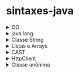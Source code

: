 # sintaxes-java
 <details>
  <summary>OO</summary>
  
  ### Invocando o contrutor da classe pai

 - Em algumas situações é necessário reaproveitar um construtor já declarado em uma classe pai e para explicar como reaproveitar irei demonstrar um situação.
 
 - Temos a classe abstrata Brasileiro que possui seus atributos como final e também tem seu método construtor.A partir da classe Brasileiro, podemos construit outras classes como Pernambucano,Carioca e Amazonense,no entanto os atributos de Brasileiro são finais e só podem ter valores atribuidos no momento de sua declaração.Sendo assim, uma forma de poder modificar o valor desses atributos em outras classes é reaproveitando o método construtor da classe pai.Para fazer isso, basta chamar o método construto da classe matriz com o ´super´, os valores serão recebidos por meio dos parâmetros do método construtor da classe filha.

```java
public abstract Brasileiro{

  private final String nome;
  private final String cpf;
  private final String rg;
  
  public Brasileiro(String nome, String cpf, String rg){
    this.nome = nome;
    this.cpf = cpf;
    this.rg = rg;
  }
}
```
```java
public class Pernambucano extends Brasileiro{

  public Pernambucano(String nome, String cpf, String rg){
    super(nome, cpf, rg);
  }
}
```
  

  
 </details>
 <details>
  <summary>java.lang</summary>
  <details>
   <summary>Classe Object</summary>
   
   ## Classe Object
   - É a superclasse de todas as classes em java e é definida no pacote java.lang.Isso significa que todas as  classes em java herdam a classe Object.

   ### Métodos importantes da classe
   #### equals
   - Este método é usado para comparar se dois objetos são iguais em termos de conteúdo.
   - Por padrão, a comparação desse método é a referência da memória e para comparar o conteúdo, é necessário sobrescrever o método.
   - o método equals não pode ser usado diretamente com tipos primitivos em Java, pois ele é um método de objetos e tipos primitivos não são objetos.
   ```C#
    package Exercicios;

    import java.util.Objects;

    public class App3 {
    private String a;
    private String b;

    public void compare(String a, String b) {
        if(a.equals(b)){
            System.out.println("a é igual a b");
        }else{
            System.out.println("a não é igual a b");
        }

    }

    @Override
    public boolean equals(Object o) {
        if (this == o) return true;
        if (o == null || getClass() != o.getClass()) return false;
        App3 app3 = (App3) o;
        return a == app3.a && b == app3.b;
    }

    public static void main(String[] args) {
        App3 teste = new App3();
        teste.compare("bom dia","bom dia");
    }
}
   ```

  ## toString
  - Usado para retornar uma representação String de um objeto e seus atributos
  - O método não vem com essa funcionalidade por padrão e é necessário sobrescrever para ser possível utiliza-ló de uma forma alternativa.
  - O método não imprime,apenas faz a formatação de saída.
  ```C#
  package Exercicios;

  public class App4 {
    public String nome;
    public int idade;

    @Override
    public String toString() {
        return "App4{" +
                "nome='" + nome + '\'' +
                ", idade=" + idade +
                '}';
    }

    public static void main(String[] args) {
        App4 pessoa = new App4();
        pessoa.nome="Athos";
        pessoa.idade=22;
        System.out.println(pessoa.toString());

    }
}

  ```
  
  </details>
 </details>
 <details>
  <summary>Classe String</summary>
  
  ## Variáveis, armazenamento e Strings
  
  ### Atribuição literal de uma string 
   - Quando é feita a atribuição literal de uma string, a variável é armazenada em um Pool de strings.
   O pool de strings é a memória reservada que o java usa para guardar valores de forma única,
   Ou seja, caso exista duas variáveis com valores idênticos, as duas variáveis irão apontar para
   o mesmo valor no pool de strings e terão o mesmo endereço de memória.
   
   ```java
   String s1 = "Carlos";
   String s2 = "Ana";
   String s3 = "Carlos";
   String s4 = "Ana";
   String s5 = "Luiz";
   ```
  ![Captura de tela de 2023-10-18 19-35-23](https://github.com/AthosGustavo/sintaxes-java/assets/112649935/ed1b116f-7e41-4ebb-96d9-1e1a4b7930cb)

  ### Instânciação da classe String
   - Ao instânciar uma classe, a variável é tratada como um objeto na memória e possui endereço de memória único.

  ## Comparando Strings

  ### Comparando Strings com operador igual
   - O operador de igual é usado para comparar o endereço de memória e não os valores que estão associados a essa memória.

  ```java
    String nomeInstancia = new String("athos");
    String nomeInstanciaDois = new String("athos");
        
    if(nomeInstancia == nomeInstanciaDois){
    System.out.println("nomeInstancia == nomeInstanciaDois");
    }else{
      System.out.println("Não são iguais");  //nao sao iguais
    }
   ```

  ### Comparando Strings com equals()
   - equals compara os valores associados as variáveis

   ```java
    String nomeInstancia = new String("athos");
    String nomeInstanciaDois = new String("athos");
        
    if(nomeInstancia.equals(nomeInstanciaDois)){
    System.out.println("nomeInstancia == nomeInstanciaDois"); // São iguais
    }else{
      System.out.println("Não são iguais");  //nao sao iguais
    }
   ```

  ## Imutabilidade das Strings
   - As Strings são imutáveis, existe uma diferença entre reescrever o valor de uma String e mutar esse valor.Para reescrever basta literamente apagar o valor da String e colocar outro,por sua vez, a mutação é diferente.

  ### Mutação de String
   - Em um exemplo como esse asseguir não modificará o valor da variável nome, será necessário atribuir a mutação a outra variável e o valor antigo ainda continuará existindo.

  ```java
  String nome = "athos";
  String nomeAlterado = nome.toUpperCase();
  System.out.println(nomeAlterado);
  ```

  <details>
  <summary>Métodos String</summary>
   
   ## Métodos String
   
   ### length
   - Usado para retornar o tamanho de uma string ou array
   ```java
   String originalString = "Olá, Mundo!";
        
   int comprimento = originalString.length();
   System.out.println("Comprimento da string: " + comprimento);
   ```
    
  ### substring
  - Usada para extrair uma parte de uma string
  - Ex: substring(int beginIndex, int endIndex)

  ```java
  String originalString = "Olá, Mundo!";

  String substring = originalString.substring(0, 5);
  System.out.println("Substring: " + substring);
  
  ```
  ### concat
  - Usado para unir uma String a outra
  
  ```java
  String originalString = "Olá, Mundo!";

  String outraString = " Isso é um exemplo.";
  String concatenada = originalString.concat(outraString);
  System.out.println("String concatenada: " + concatenada);
  
  ```
    
  ### contains
  - Usado para verificar se uma string comtém uma determinada sequência

  ```java
  String frase = "Java é uma linguagem de programação poderosa.";

  // Verificando se a string contém uma sequência específica
  String sequencia = "linguagem";

  if (frase.contains(sequencia)) {
    System.out.println("A string contém a sequência: " + sequencia);
  } else {
    System.out.println("A string NÃO contém a sequência: " + sequencia);
  }
  ```
  ### replace
  - Usado para substituir caracteres em uma String
  - replace(oldChar, newChar);
  ```java
  String originalString = "Olá, Mundo!";

  String substituida = originalString.replace('o', 'X');
  System.out.println("String com substituição: " + substituida);
  ```
 
 </details> 
</details>
 

<details>
 <summary>Listas e Arrays</summary>
 <details>
  <summary>Arrays simples</summary>

   ## Arrays simples

### Regras dos arrays simples
 - estruturas estáticas
 - Não permiti alocação de valores de forma dinâmica
 - A sua capacidade não pode ser mudada após a declaração, exceto com gambiarras.
 - Não é possível declara um array vazio e após preenche-lo com a quantidade de valores que bem entender.Apenas é possível declara um array com uma capacidade x e após isso preencher com valores a sua campacidade x.

### Sintaxes de declaração de um array simples

**DECLARAÇÃO**

```
int[] numeros;
numeros = new int[capacidade]
```

**INICIALIZAÇÃO:APENAS EXISTE DUAS MANEIRAS DE INICIALIZAR UM ARRAY!**

Usando a palavra chave new
```
int[] numeros = new int[5];
```
alocando os valores na declaração
```
int[] numeros = {1, 2, 3, 4};
```
  
 </details>
 <details>
  <summary>ArrayList</summary>

   ## ArraysList

   ### Regras dos ArraysList
   - Podem crescer e diminuir dinâmicamente

   **DECLARAÇÃO**

   Declarando um array vazio
   ```
   ArrayList<String> listaDeNomes = new ArrayList<>();
   ```

   Declarando um ArrayList com elementos iniciais
   ```
   ArrayList<Integer> numeros = new ArrayList<>(Arrays.asList(1, 2, 3, 4, 5));

   ```
 </details>
</details>

<details>
 <summary>CAST</summary>
 
 ## Cast
 - O cast se baseia na conversão de um tipo de variável para o outro.

 ### cast implícito
 
 ```C#
 int numero = 3;
 double valor = numero;
 ```
 - Colocamos um valor da variável número (tipo int) na variável valor (tipo double) sem usar um cast explícito.Isso funciona,pois qualquer inteiro cabe dentro de um double, por esse motivo o compilador não exibe erro.
 ```C#
 double numeroDouble = 4.75;
 int numeroInt = (int) numeroDouble;
 ```
 - Nesse caso, é necessário fazer um cast explícito, pois um double não cabe um int.




 
</details>

<details>
 <summary>HttpClient</summary>
 
 ## Explicando as principais classes do HttpClient de uma forma simplificada.

 ### HttpClient
 - Responsável por abrir e enviar a solicitação.

 ### HttpRequest
 - Responsável por preparar os detalhes da solicitação, incluindo os métodos HTTP.
 - Define como a solicitação será formatada antes de seer enviada.

 ### HttpResponse
 - Responsável por receber a resposta da requisição
 - Contém informações sobre o código de status da resposta, os cabeçalhos da resposta e o corpo da resposta.
 - Permite  acessar e processar o conteúdo da resposta, como texto, JSON ou outros.

 ```java
 import java.net.URI;
 import java.net.http.HttpClient;
 import java.net.http.HttpRequest;
 import java.net.http.HttpResponse;
 import java.io.IOException;
 import java.net.http.HttpHeaders;

 public class Main {
     public static void main(String[] args) throws IOException, InterruptedException {

         String regiao = "Brasil";
         // HttpClient é uma classe abstrata e newHttpClient() é um método estático
         HttpClient httpClient = HttpClient.newHttpClient();

         String chaveApi = "8d477a13299a1dc90901fac477cc83d3";
         String apiUrl = "http://api.openweathermap.org/data/2.5/weather?q=" + regiao + "&appid=" + chaveApi;

         HttpRequest requisicao = HttpRequest.newBuilder()
             .uri(URI.create(apiUrl))
             .build();

         HttpResponse<String> resposta = httpClient.send(requisicao, HttpResponse.BodyHandlers.ofString());

         int statusCode = resposta.statusCode();
         String responseBody = resposta.body();

         System.out.println("Código de status: " + statusCode);
         System.out.println("Resposta do servidor:");
         System.out.println(responseBody);
     }
  }

 ```

</details>
<details>
 <summary>Classe anônima</summary>

 # Classe anônima
 - A classe anônima pode ser usada para obter métodos implementados em uma interface pelo motivo de desacoplamento de um método a partir de uma classe.Ao invés de implementar o método na classe, o método é implementado em uma interface.

 ## Situações onde é indicado o uso de uma classe anônima
 - Métodos simples e curtos que não são reutilizados e precisam ser flexíveis para serem usados em diferentes cenários.

 ## Situações onde não é indicado o uso de uma classe anônima
 - Quando a implementação precisa ser reutilizada
 - `Quando a implementação é complexa:` Se a implementação do método é complexa e contém muitas linhas de código, pode ser melhor criar uma classe separada.

 *EXEMPLO USANDO CLASSE ANÔNIMA*
 ```java
 public interface CalculosMontagemCarro{
  public void calculosMontagemCarro();
 }

public class CarroCustoMontagem{

  public void carroValorTotal(CalculosMontagemCarro calculosMontagemCarro){
    //régra de negócio
   }
 }

 CarroCustoMontagem carroCustoMontagem = new CarroCustoMontagem();

 carroCustoMontagem.carroValorTotal(new CalculosMontagemCarro(){

   @Override
   public void calculosMontagemCarro(){
     //régra de negócio
   }
  
 });
 ```
 *SEM USAR CLASSE ANÔNIMA*
 ```java
  public class CarroCustoMontagem{

   public void carroValorTotal(CalculosMontagemCarro calculosMontagemCarro){
     //régra de negócio
   }
  }

  public class CalculosMontagemCarroImpl implements CalculosMontagemCarro {
   @Override
   public void calculosMontagemCarro(){
     //régra de negócio
   }
  }

  CarroCustoMontagem carroCustoMontagem = new CarroCustoMontagem();
  CalculosMontagemCarro calculosMontagemCarro = new CalculosMontagemCarroImpl();

  carroCustoMontagem.carroValorTotal(calculosMontagemCarro);
 ```
   
</details>




